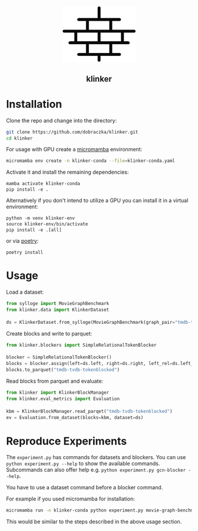 <p align="center">
<img src="https://github.com/dobraczka/klinker/raw/main/docs/assets/logo.png" alt="klinker logo", width=200/>
</p>
<h2 align="center"> klinker</h2>

<!-- <p align="center"> -->
<!-- <a href="https://github.com/dobraczka/klinker/actions/workflows/main.yml"><img alt="Actions Status" src="https://github.com/dobraczka/klinker/actions/workflows/main.yml/badge.svg?branch=main"></a> -->
<!-- <a href="https://github.com/psf/black"><img alt="Code style: black" src="https://img.shields.io/badge/code%20style-black-000000.svg"></a> -->
<!-- </p> -->

Installation
============
Clone the repo and change into the directory:

```bash
git clone https://github.com/dobraczka/klinker.git
cd klinker
```

For usage with GPU create a [micromamba](https://mamba.readthedocs.io/en/latest/micromamba-installation.html) environment:

```bash
micromamba env create -n klinker-conda --file=klinker-conda.yaml
```

Activate it and install the remaining dependencies:
```
mamba activate klinker-conda
pip install -e .
```

Alternatively if you don't intend to utilize a GPU you can install it in a virtual environment:
```
python -m venv klinker-env
source klinker-env/bin/activate
pip install -e .[all]
```

or via [poetry](https://python-poetry.org/docs/):
```
poetry install
```

Usage
=====
Load a dataset:
```python
from sylloge import MovieGraphBenchmark
from klinker.data import KlinkerDataset

ds = KlinkerDataset.from_sylloge(MovieGraphBenchmark(graph_pair="tmdb-tvdb"))
```

Create blocks and write to parquet:

```python
from klinker.blockers import SimpleRelationalTokenBlocker

blocker = SimpleRelationalTokenBlocker()
blocks = blocker.assign(left=ds.left, right=ds.right, left_rel=ds.left_rel, right_rel=ds.right_rel)
blocks.to_parquet("tmdb-tvdb-tokenblocked")
```

Read blocks from parquet and evaluate:
```python
from klinker import KlinkerBlockManager
from klinker.eval_metrics import Evaluation

kbm = KlinkerBlockManager.read_parqet("tmdb-tvdb-tokenblocked")
ev = Evaluation.from_dataset(blocks=kbm, dataset=ds)
```

Reproduce Experiments
=====================

The `experiment.py` has commands for datasets and blockers. You can use `python experiment.py --help` to show the available commands. Subcommands can also offer help e.g. `python experiment.py gcn-blocker --help`.

You have to use a dataset command before a blocker command.

For example if you used micromamba for installation:
```bash
micromamba run -n klinker-conda python experiment.py movie-graph-benchmark-dataset --graph-pair "tmdb-tvdb" relational-token-blocker
```

This would be similar to the steps described in the above usage section.

